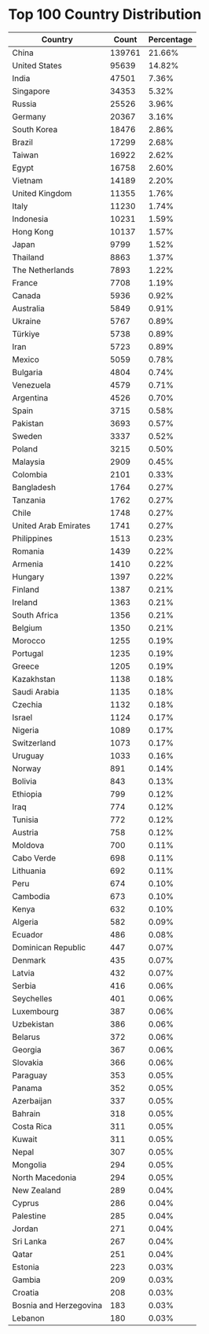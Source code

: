 # Top 100 Country Distribution
| Country | Count | Percentage |
|----|----|----|
| China | 139761 | 21.66% |
| United States | 95639 | 14.82% |
| India | 47501 | 7.36% |
| Singapore | 34353 | 5.32% |
| Russia | 25526 | 3.96% |
| Germany | 20367 | 3.16% |
| South Korea | 18476 | 2.86% |
| Brazil | 17299 | 2.68% |
| Taiwan | 16922 | 2.62% |
| Egypt | 16758 | 2.60% |
| Vietnam | 14189 | 2.20% |
| United Kingdom | 11355 | 1.76% |
| Italy | 11230 | 1.74% |
| Indonesia | 10231 | 1.59% |
| Hong Kong | 10137 | 1.57% |
| Japan | 9799 | 1.52% |
| Thailand | 8863 | 1.37% |
| The Netherlands | 7893 | 1.22% |
| France | 7708 | 1.19% |
| Canada | 5936 | 0.92% |
| Australia | 5849 | 0.91% |
| Ukraine | 5767 | 0.89% |
| Türkiye | 5738 | 0.89% |
| Iran | 5723 | 0.89% |
| Mexico | 5059 | 0.78% |
| Bulgaria | 4804 | 0.74% |
| Venezuela | 4579 | 0.71% |
| Argentina | 4526 | 0.70% |
| Spain | 3715 | 0.58% |
| Pakistan | 3693 | 0.57% |
| Sweden | 3337 | 0.52% |
| Poland | 3215 | 0.50% |
| Malaysia | 2909 | 0.45% |
| Colombia | 2101 | 0.33% |
| Bangladesh | 1764 | 0.27% |
| Tanzania | 1762 | 0.27% |
| Chile | 1748 | 0.27% |
| United Arab Emirates | 1741 | 0.27% |
| Philippines | 1513 | 0.23% |
| Romania | 1439 | 0.22% |
| Armenia | 1410 | 0.22% |
| Hungary | 1397 | 0.22% |
| Finland | 1387 | 0.21% |
| Ireland | 1363 | 0.21% |
| South Africa | 1356 | 0.21% |
| Belgium | 1350 | 0.21% |
| Morocco | 1255 | 0.19% |
| Portugal | 1235 | 0.19% |
| Greece | 1205 | 0.19% |
| Kazakhstan | 1138 | 0.18% |
| Saudi Arabia | 1135 | 0.18% |
| Czechia | 1132 | 0.18% |
| Israel | 1124 | 0.17% |
| Nigeria | 1089 | 0.17% |
| Switzerland | 1073 | 0.17% |
| Uruguay | 1033 | 0.16% |
| Norway | 891 | 0.14% |
| Bolivia | 843 | 0.13% |
| Ethiopia | 799 | 0.12% |
| Iraq | 774 | 0.12% |
| Tunisia | 772 | 0.12% |
| Austria | 758 | 0.12% |
| Moldova | 700 | 0.11% |
| Cabo Verde | 698 | 0.11% |
| Lithuania | 692 | 0.11% |
| Peru | 674 | 0.10% |
| Cambodia | 673 | 0.10% |
| Kenya | 632 | 0.10% |
| Algeria | 582 | 0.09% |
| Ecuador | 486 | 0.08% |
| Dominican Republic | 447 | 0.07% |
| Denmark | 435 | 0.07% |
| Latvia | 432 | 0.07% |
| Serbia | 416 | 0.06% |
| Seychelles | 401 | 0.06% |
| Luxembourg | 387 | 0.06% |
| Uzbekistan | 386 | 0.06% |
| Belarus | 372 | 0.06% |
| Georgia | 367 | 0.06% |
| Slovakia | 366 | 0.06% |
| Paraguay | 353 | 0.05% |
| Panama | 352 | 0.05% |
| Azerbaijan | 337 | 0.05% |
| Bahrain | 318 | 0.05% |
| Costa Rica | 311 | 0.05% |
| Kuwait | 311 | 0.05% |
| Nepal | 307 | 0.05% |
| Mongolia | 294 | 0.05% |
| North Macedonia | 294 | 0.05% |
| New Zealand | 289 | 0.04% |
| Cyprus | 286 | 0.04% |
| Palestine | 285 | 0.04% |
| Jordan | 271 | 0.04% |
| Sri Lanka | 267 | 0.04% |
| Qatar | 251 | 0.04% |
| Estonia | 223 | 0.03% |
| Gambia | 209 | 0.03% |
| Croatia | 208 | 0.03% |
| Bosnia and Herzegovina | 183 | 0.03% |
| Lebanon | 180 | 0.03% |
